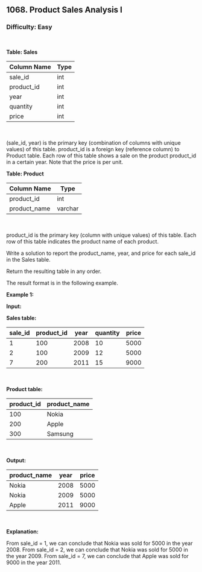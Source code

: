 ## 1068. Product Sales Analysis I
### Difficulty: Easy

<br>



**Table: Sales**

| Column Name | Type  |
|-------------|-------|
| sale_id     | int   |
| product_id  | int   |
| year        | int   |
| quantity    | int   |
| price       | int   |
<br>

(sale_id, year) is the primary key (combination of columns with unique values) of this table.
product_id is a foreign key (reference column) to Product table.
Each row of this table shows a sale on the product product_id in a certain year.
Note that the price is per unit.






**Table: Product**

| Column Name  | Type    |
|--------------|---------|
| product_id   | int     |
| product_name | varchar |
<br>

product_id is the primary key (column with unique values) of this table.
Each row of this table indicates the product name of each product.




Write a solution to report the product_name, year, and price for each sale_id in the Sales table.

Return the resulting table in any order.

The result format is in the following example.


**Example 1:**

**Input:** 


**Sales table:**


| sale_id | product_id | year | quantity | price |
|---------|------------|------|----------|-------| 
| 1       | 100        | 2008 | 10       | 5000  |
| 2       | 100        | 2009 | 12       | 5000  |
| 7       | 200        | 2011 | 15       | 9000  |
<br>



**Product table:**


| product_id | product_name |
|------------|--------------|
| 100        | Nokia        |
| 200        | Apple        |
| 300        | Samsung      |
<br>

**Output:** 


| product_name | year  | price |
|--------------|-------|-------|
| Nokia        | 2008  | 5000  |
| Nokia        | 2009  | 5000  |
| Apple        | 2011  | 9000  |
<br>

**Explanation:**

 
From sale_id = 1, we can conclude that Nokia was sold for 5000 in the year 2008.
From sale_id = 2, we can conclude that Nokia was sold for 5000 in the year 2009.
From sale_id = 7, we can conclude that Apple was sold for 9000 in the year 2011.


